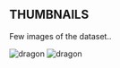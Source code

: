 ## THUMBNAILS

Few images of the dataset..

![dragon](PlenopticToolbox2.0/THUMBNAILS/Dragon_DEPTH_small.png)
![dragon](PlenopticToolbox2.0/THUMBNAILS/Dragon_small.png)
